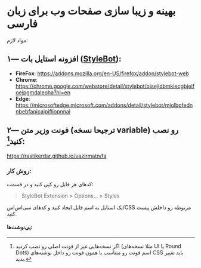 # بهینه و زیبا سازی صفحات وب برای زبان فارسی

مواد لازم:

## ۱— افزونه استایل بات ([StyleBot](https://stylebot.dev)):

- **FireFox**: https://addons.mozilla.org/en-US/firefox/addon/stylebot-web
- **Chrome**: https://chrome.google.com/webstore/detail/stylebot/oiaejidbmkiecgbjeifoejpgmdaleoha?hl=en
- **Edge**: https://microsoftedge.microsoft.com/addons/detail/stylebot/mjolbpfednnbebfapicajpifliopnnai



## ۲— فونت وزیر متن (ترجیحا نسخه variable) رو نصب کنید[^۱]:

https://rastikerdar.github.io/vazirmatn/fa

### روش کار:

کدهای هر فایل رو کپی کنید و در قسمت:

> StyleBot Extension > Options... > Styles

یک استایل به اسم فایل ایجاد کنید و کدهای سی‌اس‌اس/CSS مربوطه رو داخلش پیست کنید.


#### پی‌نوشت‌ها:
[^۱]: اگر نسخه‌هایی غیر از فونت اصلی رو نصب کردید (مثلا نسخه‌های UI یا Round Dots) اسم فونت رو متناسب با همون فونت رو داخل نوشته‌های CSS باید تغییر بدید.
